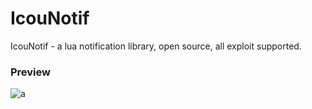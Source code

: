 # IcouNotif
IcouNotif - a lua notification library, open source, all exploit supported.

### Preview
![a](https://github.com/Eazvy/UILibs/blob/main/Notifications/Akali/Screenshot%202022-11-28%20011356.png?raw=true)
